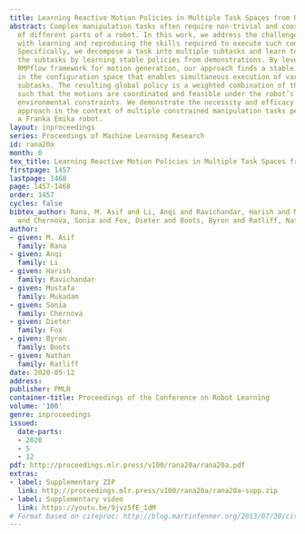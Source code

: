 ```yaml
---
title: Learning Reactive Motion Policies in Multiple Task Spaces from Human Demonstrations
abstract: Complex manipulation tasks often require non-trivial and coordinated movements
  of different parts of a robot. In this work, we address the challenges associated
  with learning and reproducing the skills required to execute such complex tasks.
  Specifically, we decompose a task into multiple subtasks and learn to reproduce
  the subtasks by learning stable policies from demonstrations. By leveraging the
  RMPflow framework for motion generation, our approach finds a stable global policy
  in the configuration space that enables simultaneous execution of various learned
  subtasks. The resulting global policy is a weighted combination of the learned policies
  such that the motions are coordinated and feasible under the robot’s kinematic and
  environmental constraints. We demonstrate the necessity and efficacy of the proposed
  approach in the context of multiple constrained manipulation tasks performed by
  a Franka Emika robot.
layout: inproceedings
series: Proceedings of Machine Learning Research
id: rana20a
month: 0
tex_title: Learning Reactive Motion Policies in Multiple Task Spaces from Human Demonstrations
firstpage: 1457
lastpage: 1468
page: 1457-1468
order: 1457
cycles: false
bibtex_author: Rana, M. Asif and Li, Anqi and Ravichandar, Harish and Mukadam, Mustafa
  and Chernova, Sonia and Fox, Dieter and Boots, Byron and Ratliff, Nathan
author:
- given: M. Asif
  family: Rana
- given: Anqi
  family: Li
- given: Harish
  family: Ravichandar
- given: Mustafa
  family: Mukadam
- given: Sonia
  family: Chernova
- given: Dieter
  family: Fox
- given: Byron
  family: Boots
- given: Nathan
  family: Ratliff
date: 2020-05-12
address: 
publisher: PMLR
container-title: Proceedings of the Conference on Robot Learning
volume: '100'
genre: inproceedings
issued:
  date-parts:
  - 2020
  - 5
  - 12
pdf: http://proceedings.mlr.press/v100/rana20a/rana20a.pdf
extras:
- label: Supplementary ZIP
  link: http://proceedings.mlr.press/v100/rana20a/rana20a-supp.zip
- label: Supplementary video
  link: https://youtu.be/9jvz5fE_1dM
# Format based on citeproc: http://blog.martinfenner.org/2013/07/30/citeproc-yaml-for-bibliographies/
---
```

